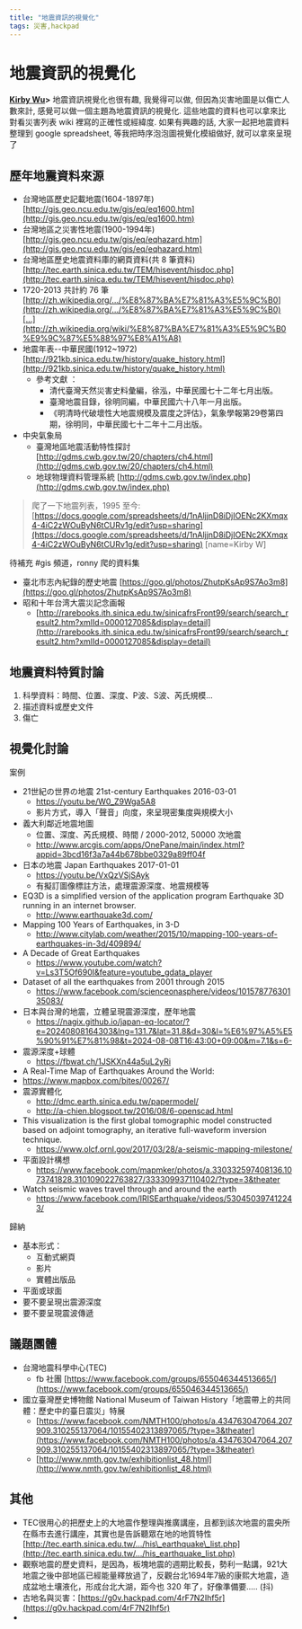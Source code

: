 ```yaml
---
title: "地震資訊的視覺化"
tags: 災害,hackpad
---
```


# 地震資訊的視覺化


[**Kirby Wu**](https://www.facebook.com/zbryikt?fref=ufi)**>** 地震資訊視覺化也很有趣, 我覺得可以做, 但因為災害地圖是以傷亡人數來計, 感覺可以做一個主題為地震資訊的視覺化. 這些地震的資料也可以拿來比對看災害列表 wiki 裡寫的正確性或經緯度. 如果有興趣的話, 大家一起把地震資料整理到 google spreadsheet, 等我把時序泡泡圖視覺化模組做好, 就可以拿來呈現了

## 歷年地震資料來源

- 台灣地區歷史記載地震(1604-1897年) [http://gis.geo.ncu.edu.tw/gis/eq/eq1600.htm](http://gis.geo.ncu.edu.tw/gis/eq/eq1600.htm)
- 台灣地區之災害性地震(1900-1994年) [http://gis.geo.ncu.edu.tw/gis/eq/eqhazard.htm](http://gis.geo.ncu.edu.tw/gis/eq/eqhazard.htm)
- 台灣地區歷史地震資料庫的網頁資料(共 8 筆資料) [http://tec.earth.sinica.edu.tw/TEM/hisevent/hisdoc.php](http://tec.earth.sinica.edu.tw/TEM/hisevent/hisdoc.php)
- 1720-2013 共計約 76 筆 [http://zh.wikipedia.org/.../%E8%87%BA%E7%81%A3%E5%9C%B0](http://zh.wikipedia.org/.../%E8%87%BA%E7%81%A3%E5%9C%B0)[...](http://zh.wikipedia.org/wiki/%E8%87%BA%E7%81%A3%E5%9C%B0%E9%9C%87%E5%88%97%E8%A1%A8)
- 地震年表--中華民國(1912~1972) [http://921kb.sinica.edu.tw/history/quake_history.html](http://921kb.sinica.edu.tw/history/quake_history.html)
    - 參考文獻 ：
        - 清代臺灣天然災害史料彙編，徐泓，中華民國七十二年七月出版。
        - 臺灣地震目錄，徐明同編，中華民國六十八年一月出版。
        - 《明清時代破壞性大地震規模及震度之評估》，氣象學報第29卷第四期，徐明同，中華民國七十二年十二月出版。
- 中央氣象局
    - 臺灣地區地震活動特性探討 [http://gdms.cwb.gov.tw/20/chapters/ch4.html](http://gdms.cwb.gov.tw/20/chapters/ch4.html)
    - 地球物理資料管理系統 [http://gdms.cwb.gov.tw/index.php](http://gdms.cwb.gov.tw/index.php)
> 爬了一下地震列表，1995 至今: [https://docs.google.com/spreadsheets/d/1nAljjnD8iDjIOENc2KXmqx4-4iC2zWOuByN6tCURv1g/edit?usp=sharing](https://docs.google.com/spreadsheets/d/1nAljjnD8iDjIOENc2KXmqx4-4iC2zWOuByN6tCURv1g/edit?usp=sharing)
> [name=Kirby W]

待補充
#gis 頻道，ronny 爬的資料集

- 臺北市志內紀錄的歷史地震 [https://goo.gl/photos/ZhutpKsAp9S7Ao3m8](https://goo.gl/photos/ZhutpKsAp9S7Ao3m8)
- 昭和十年台湾大震災記念画報
    - [http://rarebooks.ith.sinica.edu.tw/sinicafrsFront99/search/search_result2.htm?xmlId=0000127085&display=detail](http://rarebooks.ith.sinica.edu.tw/sinicafrsFront99/search/search_result2.htm?xmlId=0000127085&display=detail)

## 地震資料特質討論

1.  科學資料：時間、位置、深度、P波、S波、芮氏規模...
2.  描述資料或歷史文件
3.  傷亡

## 視覺化討論

案例
- 21世紀の世界の地震 21st-century Earthquakes 2016-03-01
    - https://youtu.be/W0_Z9Wga5A8
    - 影片方式，導入「聲音」向度，來呈現密集度與規模大小
- 義大利鄰近地震地圖
    - 位置、深度、芮氏規模、時間 / 2000-2012, 50000 次地震
    - http://www.arcgis.com/apps/OnePane/main/index.html?appid=3bcd16f3a7a44b678bbe0329a89ff04f
- 日本の地震 Japan Earthquakes 2017-01-01
    - https://youtu.be/VxQzVSjSAyk
    - 有擬訂圖像標註方法，處理震源深度、地震規模等
- EQ3D is a simplified version of the application program Earthquake 3D running in an internet browser.
    - http://www.earthquake3d.com/
- Mapping 100 Years of Earthquakes, in 3-D
    - http://www.citylab.com/weather/2015/10/mapping-100-years-of-earthquakes-in-3d/409894/
- A Decade of Great Earthquakes
    - https://www.youtube.com/watch?v=Ls3T5Of690I&feature=youtube_gdata_player
- Dataset of all the earthquakes from 2001 through 2015
    - https://www.facebook.com/scienceonasphere/videos/10157877630135083/
- 日本與台灣的地震，立體呈現震源深度，歷年地震
    - https://nagix.github.io/japan-eq-locator/?e=20240808164303&lng=131.7&lat=31.8&d=30&l=%E6%97%A5%E5%90%91%E7%81%98&t=2024-08-08T16:43:00+09:00&m=7.1&s=6-
- 震源深度+球體
    - https://fbwat.ch/1JSKXn44a5uL2yRi
- A Real-Time Map of Earthquakes Around the World:
- https://www.mapbox.com/bites/00267/
- 震源實體化
    - http://dmc.earth.sinica.edu.tw/papermodel/
    - http://a-chien.blogspot.tw/2016/08/6-openscad.html
- This visualization is the first global tomographic model constructed based on adjoint tomography, an iterative full-waveform inversion technique.
    - https://www.olcf.ornl.gov/2017/03/28/a-seismic-mapping-milestone/
- 平面設計構想
    - https://www.facebook.com/mapmker/photos/a.330332597408136.1073741828.310109022763827/333309937110402/?type=3&theater
- Watch seismic waves travel through and around the earth
    - https://www.facebook.com/IRISEarthquake/videos/530450397412243/

歸納
- 基本形式：
    - 互動式網頁
    - 影片
    - 實體出版品
- 平面或球面
- 要不要呈現出震源深度
- 要不要呈現震波傳遞



## 議題團體

- 台灣地震科學中心(TEC)
    - fb 社團 [https://www.facebook.com/groups/655046344513665/](https://www.facebook.com/groups/655046344513665/)
- 國立臺灣歷史博物館 National Museum of Taiwan History「地震帶上的共同體：歷史中的臺日震災」特展
    - [https://www.facebook.com/NMTH100/photos/a.434763047064.207909.310255137064/10155402313897065/?type=3&theater](https://www.facebook.com/NMTH100/photos/a.434763047064.207909.310255137064/10155402313897065/?type=3&theater)
    - [http://www.nmth.gov.tw/exhibitionlist_48.html](http://www.nmth.gov.tw/exhibitionlist_48.html)

## 其他

- TEC很用心的把歷史上的大地震作整理與推廣講座，且都到該次地震的震央所在縣市去進行講座，其實也是告訴聽眾在地的地質特性 [http://tec.earth.sinica.edu.tw/.../his\_earthquake\_list.php](http://tec.earth.sinica.edu.tw/.../his_earthquake_list.php)
- 觀察地震的歷史資料，是因為，板塊地震的週期比較長，勢利一點講，921大地震之後中部地區已經能量釋放過了，反觀台北1694年7級的康熙大地震，造成盆地土壤液化，形成台北大湖，距今也 320 年了，好像準備要..... (抖)
- 古地名與災害：[https://g0v.hackpad.com/4rF7N2Ihf5r](https://g0v.hackpad.com/4rF7N2Ihf5r)
- 



